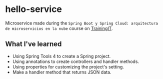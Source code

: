# hello-service

Microservice made during the `Spring Boot y Spring Cloud: arquitectura de microservicios en la nube` course on [TrainingIT](https://www.trainingit.es/).

## What I've learned

- Using Spring Tools 4 to create a Spring project.
- Using annotations to create controllers and handler methods.
- Using properties for customizing the project's setting.
- Make a handler method that returns JSON data.